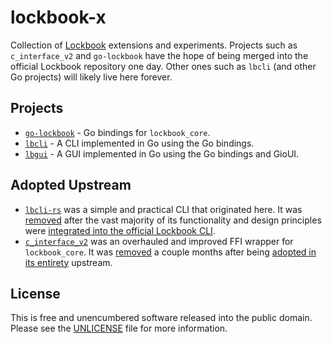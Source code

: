 # lockbook-x

Collection of [Lockbook](https://github.com/lockbook/lockbook) extensions and
experiments. Projects such as `c_interface_v2` and `go-lockbook` have the hope
of being merged into the official Lockbook repository one day. Other ones such
as `lbcli` (and other Go projects) will likely live here forever.

## Projects

* [`go-lockbook`](./go-lockbook) - Go bindings for `lockbook_core`.
* [`lbcli`](./lbcli) - A CLI implemented in Go using the Go bindings.
* [`lbgui`](./lbcli) - A GUI implemented in Go using the Go bindings and GioUI.

## Adopted Upstream

* [`lbcli-rs`](https://github.com/steverusso/lockbook-x/tree/b8803ebdc0928eafa14d414b842de20fc0573f99/lbcli-rs)
  was a simple and practical CLI that originated here. It was
  [removed](https://github.com/steverusso/lockbook-x/pull/12) after the vast
  majority of its functionality and design principles were [integrated into the
  official Lockbook CLI](https://github.com/lockbook/lockbook/pull/1561).
* [`c_interface_v2`](https://github.com/steverusso/lockbook-x/tree/33317a4329f3ba6795f89f051b27e78550468715/c_interface_v2)
  was an overhauled and improved FFI wrapper for `lockbook_core`. It was
  [removed](https://github.com/steverusso/lockbook-x/commit/da3b484609db8ac607eb337c250eadd1f1c07bc2)
  a couple months after being [adopted in its
  entirety](https://github.com/lockbook/lockbook/pull/1715) upstream.

## License

This is free and unencumbered software released into the public domain. Please
see the [UNLICENSE](./UNLICENSE) file for more information.
